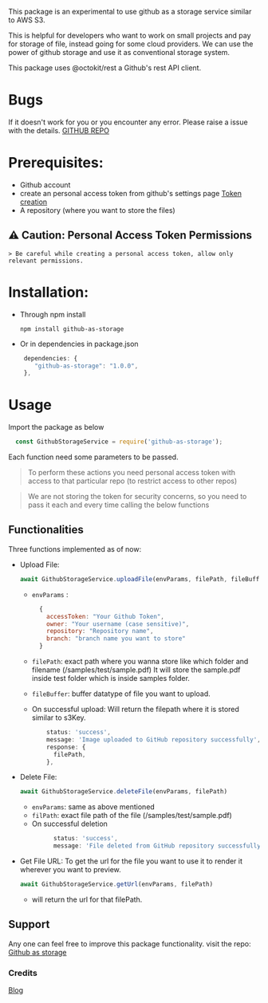 This package is an experimental to use github as a storage service similar to AWS S3.

This is helpful for developers who want to work on small projects and pay for storage of file, instead going for some cloud providers. We can use the power of github storage and use it as conventional storage system.

This package uses @octokit/rest a Github's rest API client.
# Bugs
If it doesn't work for you or you encounter any error. Please raise a issue with the details. 
[GITHUB REPO](https://github.com/achyut2000/github-as-storage)

# Prerequisites:

  * Github account
  * create an personal access token from github's settings page [Token creation](https://github.com/settings/tokens)
  * A repository (where you want to store the files)

## ⚠️ Caution: Personal Access Token Permissions

    > Be careful while creating a personal access token, allow only relevant permissions.

# Installation:

  * Through npm install
      ```script
      npm install github-as-storage 
      ```

  * Or in dependencies in package.json
      ```js
       dependencies: { 
          "github-as-storage": "1.0.0", 
       }, 
      ```

# Usage
  Import the package as below
  ```js
    const GithubStorageService = require('github-as-storage');
  ```

  Each function need some parameters to be passed. 
  > To perform these actions you need personal access token with access to that particular repo (to restrict access to other repos)

  > We are not storing the token for security concerns, so you need to pass it each and every time calling the below functions

  ## Functionalities
  Three functions implemented as of now:
  - Upload File:
      ```js 
      await GithubStorageService.uploadFile(envParams, filePath, fileBuffer) 
      ```

      - `envParams` : 
        ```js 
          {
            accessToken: "Your Github Token",
            owner: "Your username (case sensitive)",
            repository: "Repository name",
            branch: "branch name you want to store"
          } 
        ```

      - `filePath`: exact path where you wanna store like which folder and filename (/samples/test/sample.pdf) 
        It will store the sample.pdf inside test folder which is inside samples folder.

      - `fileBuffer`: buffer datatype of file you want to upload.
  
    - On successful upload: Will return the filepath where it is stored similar to s3Key.
      ```js  
          status: 'success',
          message: 'Image uploaded to GitHub repository successfully',
          response: {
            filePath,
          },
      ```
  - Delete File:
      ```js 
      await GithubStorageService.deleteFile(envParams, filePath) 
      ```

      - `envParams`: same as above mentioned
      - `filPath`: exact file path of the file (/samples/test/sample.pdf)
    - On successful deletion 
      ```js 
            status: 'success',
            message: 'File deleted from GitHub repository successfully.',
       ```

  - Get File URL:
      To get the url for the file you want to use it to render it wherever you want to preview.
      ```js 
      await GithubStorageService.getUrl(envParams, filePath) 
      ```

      - will return the url for that filePath.

## Support 
  Any one can feel free to improve this package functionality. visit the repo: [Github as storage](https://github.com/achyut2000/github-as-storage)

### Credits
[Blog](https://dev.to/karanjamadar/how-to-create-service-like-amazon-s3-image-upload-for-free-using-github-4gc7)